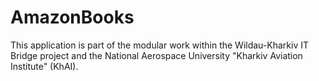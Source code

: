 # AmazonBooks
This application is part of the modular work within the Wildau-Kharkiv IT Bridge project and the National Aerospace University "Kharkiv Aviation Institute" (KhAI).
